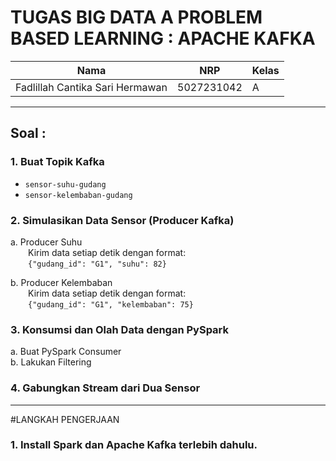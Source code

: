 # TUGAS BIG DATA A PROBLEM BASED LEARNING : APACHE KAFKA

| Nama                          | NRP        | Kelas |
|-------------------------------|------------|-------|
| Fadlillah Cantika Sari Hermawan | 5027231042 | A     |

---

## Soal :

### 1. Buat Topik Kafka
- `sensor-suhu-gudang`  
- `sensor-kelembaban-gudang`

### 2. Simulasikan Data Sensor (Producer Kafka)
a. Producer Suhu  
&emsp;&emsp;Kirim data setiap detik dengan format:  
&emsp;&emsp;`{"gudang_id": "G1", "suhu": 82}`

b. Producer Kelembaban  
&emsp;&emsp;Kirim data setiap detik dengan format:  
&emsp;&emsp;`{"gudang_id": "G1", "kelembaban": 75}`

### 3. Konsumsi dan Olah Data dengan PySpark
a. Buat PySpark Consumer  
b. Lakukan Filtering

### 4. Gabungkan Stream dari Dua Sensor

---

#LANGKAH PENGERJAAN

### 1. Install Spark dan Apache Kafka terlebih dahulu. 
